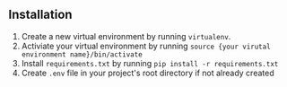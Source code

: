 ## Installation

1. Create a new virtual environment by running `virtualenv`.
2. Activiate your virtual environment by running `source {your virutal environment name}/bin/activate`
3. Install `requirements.txt` by running `pip install -r requirements.txt`
4. Create `.env` file in your project's root directory if not already created